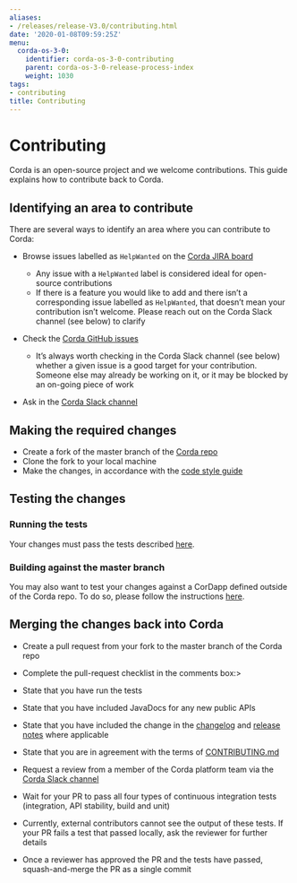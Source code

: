 ```yaml
---
aliases:
- /releases/release-V3.0/contributing.html
date: '2020-01-08T09:59:25Z'
menu:
  corda-os-3-0:
    identifier: corda-os-3-0-contributing
    parent: corda-os-3-0-release-process-index
    weight: 1030
tags:
- contributing
title: Contributing
---
```



# Contributing

Corda is an open-source project and we welcome contributions. This guide explains how to contribute back to Corda.



## Identifying an area to contribute

There are several ways to identify an area where you can contribute to Corda:


* Browse issues labelled as `HelpWanted` on the
[Corda JIRA board](https://r3-cev.atlassian.net/issues/?jql=labels%20%3D%20HelpWanted)
    * Any issue with a `HelpWanted` label is considered ideal for open-source contributions
    * If there is a feature you would like to add and there isn’t a corresponding issue labelled as `HelpWanted`, that
doesn’t mean your contribution isn’t welcome. Please reach out on the Corda Slack channel (see below) to clarify


* Check the [Corda GitHub issues](https://github.com/corda/corda/issues)
    * It’s always worth checking in the Corda Slack channel (see below) whether a given issue is a good target for your
contribution. Someone else may already be working on it, or it may be blocked by an on-going piece of work


* Ask in the [Corda Slack channel](https://slack.corda.net/)


## Making the required changes


* Create a fork of the master branch of the [Corda repo](https://github.com/corda/corda)
* Clone the fork to your local machine
* Make the changes, in accordance with the [code style guide](codestyle.md)


## Testing the changes


### Running the tests

Your changes must pass the tests described [here](testing.md).


### Building against the master branch

You may also want to test your changes against a CorDapp defined outside of the Corda repo. To do so, please follow the
instructions [here](building-against-master.md).


## Merging the changes back into Corda


* Create a pull request from your fork to the master branch of the Corda repo
* Complete the pull-request checklist in the comments box:> 

* State that you have run the tests
* State that you have included JavaDocs for any new public APIs
* State that you have included the change in the [changelog](changelog.md) and
[release notes](release-notes.md) where applicable
* State that you are in agreement with the terms of
[CONTRIBUTING.md](https://github.com/corda/corda/blob/master/CONTRIBUTING.md)



* Request a review from a member of the Corda platform team via the [Corda Slack channel](https://slack.corda.net/)
* Wait for your PR to pass all four types of continuous integration tests (integration, API stability, build and unit)
* Currently, external contributors cannot see the output of these tests. If your PR fails a test that passed
locally, ask the reviewer for further details


* Once a reviewer has approved the PR and the tests have passed, squash-and-merge the PR as a single commit

